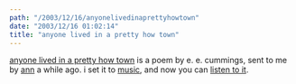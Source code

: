 ```yaml
---
path: "/2003/12/16/anyonelivedinaprettyhowtown" 
date: "2003/12/16 01:02:14" 
title: "anyone lived in a pretty how town" 
---
```

<a href="http://www.randomchaos.com/document.php?source=lyrics/scott_reynen/anyone_lived_in_a_pretty_how_town">anyone lived in a pretty how town</a> is a poem by e. e. cummings, sent to me by <a href="http://annmariabell.com/alternate/blog/blog.html">ann</a> a while ago. i set it to <a href="http://music.randomchaos.com/">music</a>, and now you can <a href="http://music.randomchaos.com/mp3s/scott_reynen/anyone_lived_in_a_pretty_how_town.mp3">listen to it</a>.